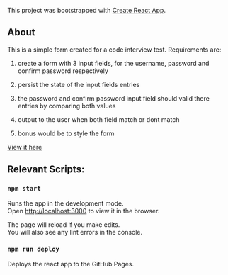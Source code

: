 This project was bootstrapped with [Create React App](https://github.com/facebook/create-react-app).

## About

This is a simple form created for a code interview test. Requirements are:

1. create a form with 3 input fields, for the username, password and confirm password respectively

2. persist the state of the input fields entries

3. the password and confirm password input field should valid there entries by comparing both values

4. output to the user when both field match or dont match

5. bonus would be to style the form

[View it here](https://beevo.github.io/simple-form/)

## Relevant Scripts:

### `npm start`

Runs the app in the development mode.<br />
Open [http://localhost:3000](http://localhost:3000) to view it in the browser.

The page will reload if you make edits.<br />
You will also see any lint errors in the console.

### `npm run deploy`

Deploys the react app to the GitHub Pages.
